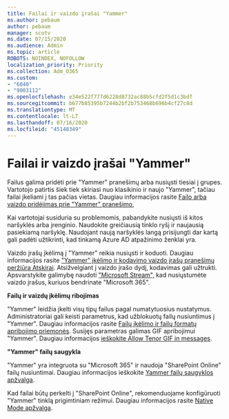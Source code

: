 ```yaml
---
title: Failai ir vaizdo įrašai "Yammer"
ms.author: pebaum
author: pebaum
manager: scotv
ms.date: 07/15/2020
ms.audience: Admin
ms.topic: article
ROBOTS: NOINDEX, NOFOLLOW
localization_priority: Priority
ms.collection: Adm_O365
ms.custom:
- "6040"
- "9003112"
ms.openlocfilehash: e34e522f777d6228d8732ac88b5cfd2f5d1c3bdf
ms.sourcegitcommit: b677b85395b7244b2bf2b753468b696b4cf27c8d
ms.translationtype: MT
ms.contentlocale: lt-LT
ms.lasthandoff: 07/16/2020
ms.locfileid: "45148349"
---
```

# <a name="files-and-videos-in-yammer"></a>Failai ir vaizdo įrašai "Yammer"

Failus galima pridėti prie "Yammer" pranešimų arba nusiųsti tiesiai į grupes. Vartotojo patirtis šiek tiek skiriasi nuo klasikinio ir naujo "Yammer", tačiau failai įkeliami į tas pačias vietas. Daugiau informacijos rasite [Failo arba vaizdo pridėjimas prie "Yammer" pranešimo](https://support.microsoft.com/office/attach-a-file-or-image-to-a-yammer-message-f576d4d1-ad66-4ce4-9c43-46cf75978dbf),  

Kai vartotojai susiduria su problemomis, pabandykite nusiųsti iš kitos naršyklės arba įrenginio. Naudokite greičiausią tinklo ryšį ir naujausią pasiekiamą naršyklę. Naudojant naują naršyklės langą prisijungti dar kartą gali padėti užtikrinti, kad tinkamą Azure AD atpažinimo ženklai yra.

Vaizdo įrašų įkėlimą į "Yammer" reikia nusiųsti ir koduoti. Daugiau informacijos rasite ["Yammer" įkėlimo ir kodavimo vaizdo įrašų pranešimų peržiūra Atskirai](https://support.microsoft.com/office/video-posts-in-yammer-upload-and-encode-separately-5b3a348e-3a0a-4c4b-95b1-eabdf245ba25). Atsižvelgiant į vaizdo įrašo dydį, kodavimas gali užtrukti. Apsvarstykite galimybę naudoti ["Microsoft Stream",](https://docs.microsoft.com/stream/overview) kad nusiųstumėte vaizdo įrašus, kuriuos bendrinate "Microsoft 365".

**Failų ir vaizdų įkėlimų ribojimas**

"Yammer" leidžia įkelti visų tipų failus pagal numatytuosius nustatymus. Administratoriai gali keisti parametrus, kad užblokuotų failų nusiuntimus į "Yammer". Daugiau informacijos rasite [Failų įkėlimo ir failų formatų apribojimo priemonės](https://docs.microsoft.com/yammer/configure-your-yammer-network/configure-yammer#restrict-who-can-upload-files-and-limit-file-formats). Susijęs parametras galimas GIF apribojimui "Yammer". Daugiau informacijos [ieškokite Allow Tenor GIF in messages](https://docs.microsoft.com/yammer/configure-your-yammer-network/configure-yammer#allow-tenor-gifs-in-messages).

**"Yammer" failų saugykla**

"Yammer" yra integruota su "Microsoft 365" ir naudoja "SharePoint Online" failų nusiuntimai. Daugiau informacijos ieškokite [Yammer failų saugyklos apžvalga](https://docs.microsoft.com/yammer/get-started-with-yammer/file-storage). 

Kad failai būtų perkelti į "SharePoint Online", rekomenduojame konfigūruoti "Yammer" tinklą prigimtiniam režimui. Daugiau informacijos rasite [Native Mode apžvalga](https://docs.microsoft.com/yammer/configure-your-yammer-network/overview-native-mode). 